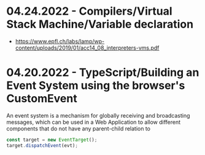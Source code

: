 

# 04.24.2022 - Compilers/Virtual Stack Machine/Variable declaration

- https://www.epfl.ch/labs/lamp/wp-content/uploads/2019/01/acc14_08_interpreters-vms.pdf

# 04.20.2022 - TypeScript/Building an Event System using the browser's CustomEvent

An event system is a mechanism for globally receiving and broadcasting messages, which can be used in a Web Application to allow different components that do not have any parent-child relation to 
```typescript
const target = new EventTarget();  
target.dispatchEvent(evt);  
```
